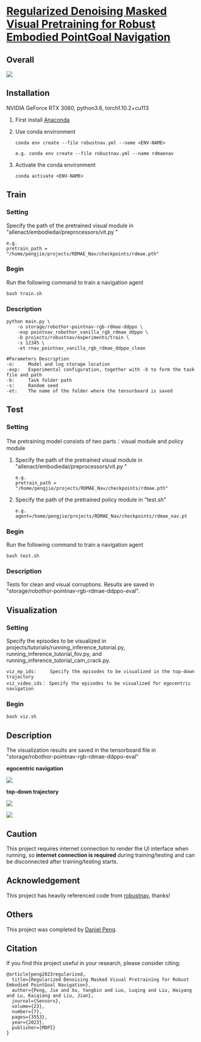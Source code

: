 # [Regularized Denoising Masked Visual Pretraining for Robust Embodied PointGoal Navigation](https://www.mdpi.com/1424-8220/23/7/3553)



## Overall

![](https://github.com/dniwsac/RDMAE_Nav/blob/master/assets/overall.png)



## Installation

NVIDIA GeForce RTX 3060, python3.6, torch1.10.2+cu113

1. First install [Anaconda](https://docs.anaconda.com/anaconda/install/linux/)

2. Use conda environment

   ```
   conda env create --file robustnav.yml --name <ENV-NAME>
   
   e.g. conda env create --file robustnav.yml --name rdmaenav
   ```

3. Activate the conda environment

   ```
   conda activate <ENV-NAME>
   ```



## Train

### Setting

Specify the path of the pretrained visual module in "allenact/embodiedai/preprocessors/vit.py "

```
e.g. 
pretrain_path = "/home/pengjie/projects/RDMAE_Nav/checkpoints/rdmae.pth"
```

### Begin

Run the following command to train a navigation agent

```
bash train.sh
```

### Description

```
python main.py \
    -o storage/robothor-pointnav-rgb-rdmae-ddppo \
    -exp pointnav_robothor_vanilla_rgb_rdmae_ddppo \
    -b projects/robustnav/experiments/train \
    -s 12345 \
    -et rnav_pointnav_vanilla_rgb_rdmae_ddppo_clean
    
#Parameters Description
-o: 	Model and log storage location
-exp:  	Experimental configuration, together with -b to form the task file and path
-b: 	Task folder path
-s: 	Random seed
-et: 	The name of the folder where the tensorboard is saved
```



## Test

### Setting

The pretraining model consists of two parts：visual module and policy module

1. Specify the path of the pretrained visual module in "allenact/embodiedai/preprocessors/vit.py "

   ```
   e.g. 
   pretrain_path = "/home/pengjie/projects/RDMAE_Nav/checkpoints/rdmae.pth"
   ```

2. Specify the path of the pretrained policy module in "test.sh"

   ```
   e.g.
   agent=/home/pengjie/projects/RDMAE_Nav/checkpoints/rdmae_nav.pt
   ```

### Begin

Run the following command to train a navigation agent

```
bash test.sh
```

### Description

Tests for clean and visual corruptions. Results are saved in "storage/robothor-pointnav-rgb-rdmae-ddppo-eval".



## Visualization

### Setting

Specify the episodes to be visualized in projects/tutorials/running_inference_tutorial.py, running_inference_tutorial_fov.py, and running_inference_tutorial_cam_crack.py.

```
viz_ep_ids: 	Specify the episodes to be visualized in the top-down trajectory
viz_video_ids： Specify the episodes to be visualized for egocentric navigation
```

### Begin

```
bash viz.sh
```

## Description

The visualization results are saved in the tensorboard file in "storage/robothor-pointnav-rgb-rdmae-ddppo-eval"

**egocentric navigation**

![](/home/pengjie/projects/RDMAE_Nav/assets/video_example.gif)

**top-down trajectory**

![](/home/pengjie/projects/RDMAE_Nav/assets/scene_viz.png)

![](/home/pengjie/projects/RDMAE_Nav/assets/coor_viz.png)



## Caution

This project requires internet connection to render the UI interface when running, so **internet connection is required** during training/testing and can be disconnected after training/testing starts.



## Acknowledgement

This project has heavily referenced code from [robustnav](https://github.com/allenai/robustnav), thanks!



## Others

This project was completed by [Daniel Peng](https://github.com/dniwsac).



## Citation

If you find this project useful in your research, please consider citing:

```
@article{peng2023regularized,
  title={Regularized Denoising Masked Visual Pretraining for Robust Embodied PointGoal Navigation},
  author={Peng, Jie and Xu, Yangbin and Luo, Luqing and Liu, Haiyang and Lu, Kaiqiang and Liu, Jian},
  journal={Sensors},
  volume={23},
  number={7},
  pages={3553},
  year={2023},
  publisher={MDPI}
}
```







